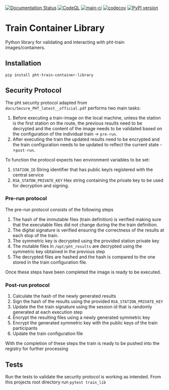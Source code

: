[![Documentation Status](https://readthedocs.org/projects/train-container-library/badge/?version=latest)](https://train-container-library.readthedocs.io/en/latest/?badge=latest)
[![CodeQL](https://github.com/PHT-Medic/train-container-library/actions/workflows/codeql-analysis.yml/badge.svg)](https://github.com/PHT-Medic/train-container-library/actions/workflows/codeql-analysis.yml)
[![main-ci](https://github.com/PHT-EU/train-container-library/actions/workflows/main.yml/badge.svg)](https://github.com/PHT-EU/train-container-library/actions/workflows/main.yml)
[![codecov](https://codecov.io/gh/PHT-Medic/train-container-library/branch/master/graph/badge.svg?token=11RYRZK2FO)](https://codecov.io/gh/PHT-Medic/train-container-library)
[![PyPI version](https://badge.fury.io/py/pht-train-container-library.svg)](https://badge.fury.io/py/pht-train-container-library)
# Train Container Library
Python library for validating and interacting with pht-train images/containers.

## Installation

```shell
pip install pht-train-container-library
```

## Security Protocol

The pht security protocol adapted from `docs/Secure_PHT_latest__official.pdf` performs two main tasks:

1. Before executing a train-image on the local machine, unless the station is the first station on the route, the
   previous results need to be decrypted and the content of the image needs to be validated based on the configuration
   of the individual train -> `pre-run`.
2. After executing the train the updated results need to be encrypted and the train configuration needs to be updated to
   reflect the current state ->`post-run`.

To function the protocol expects two environment variables to be set:

1. `STATION_ID` String identifier that has public key/s registered with the central service
2. `RSA_STATON_PRIVATE_KEY` Hex string containing the private key to be used for decryption and signing.

### Pre-run protocol

The pre-run protocol consists of the following steps

1. The hash of the immutable files (train definition) is verified making sure that the executable files did not change
   during the the train definition.
2. The digital signature is verified ensuring the correctness of the results at each stop of the train.
3. The symmetric key is decrypted using the provided station private key
4. The mutable files in `/opt/pht_results` are decrypted using the symmetric key obtained in the previous step
5. The decrypted files are hashed and the hash is compared to the one stored in the train configuration file.

Once these steps have been completed the image is ready to be executed.

### Post-run protocol

1. Calculate the hash of the newly generated results
2. Sign the hash of the results using the provided `RSA_STATION_PRIVATE_KEY`
3. Update the the train signature using the session id that is randomly generated at each execution step
4. Encrypt the resulting files using a newly generated symmetric key
5. Encrypt the generated symmetric key with the public keys of the train participants
6. Update the train configuration file

With the completion of these steps the train is ready to be pushed into the registry for further processing

## Tests

Run the tests to validate the security protocol is working as intended. From this projects root directory run 
`pytest train_lib`







